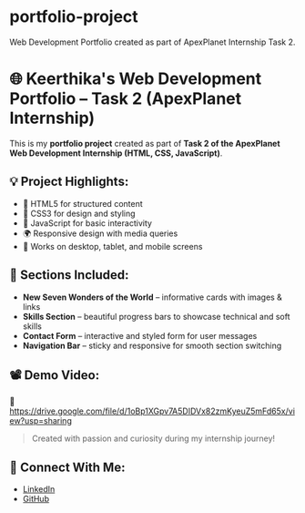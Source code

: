 # portfolio-project
Web Development Portfolio created as part of ApexPlanet Internship Task 2.
# 🌐 Keerthika's Web Development Portfolio – Task 2 (ApexPlanet Internship)

This is my **portfolio project** created as part of **Task 2 of the ApexPlanet Web Development Internship (HTML, CSS, JavaScript)**.

## 💡 Project Highlights:
- 🧱 HTML5 for structured content
- 🎨 CSS3 for design and styling
- 🧠 JavaScript for basic interactivity
- 🌍 Responsive design with media queries
- 📱 Works on desktop, tablet, and mobile screens

## 📁 Sections Included:
- **New Seven Wonders of the World** – informative cards with images & links
- **Skills Section** – beautiful progress bars to showcase technical and soft skills
- **Contact Form** – interactive and styled form for user messages
- **Navigation Bar** – sticky and responsive for smooth section switching

## 📽️ Demo Video:
🎥 https://drive.google.com/file/d/1oBp1XGpv7A5DIDVx82zmKyeuZ5mFd65x/view?usp=sharing

> Created with passion and curiosity during my internship journey!

## 🔗 Connect With Me:
- [LinkedIn](https://www.linkedin.com/in/pusuluri-keerthika-56bab3320/)
- [GitHub](https://github.com/Keerthi-1303)
